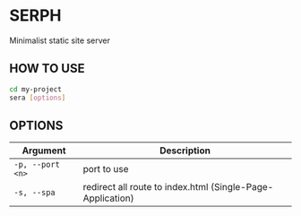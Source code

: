 # SERPH

Minimalist static site server

## HOW TO USE

```bash
cd my-project
sera [options]
```

## OPTIONS

Argument | Description
------------ | -------------
`-p, --port <n>` | port to use
`-s, --spa` | redirect all route to index.html (Single-Page-Application)

